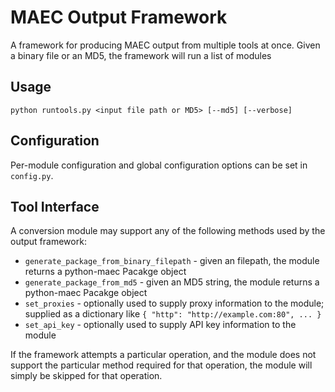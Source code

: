 # MAEC Output Framework

A framework for producing MAEC output from multiple tools at once. Given a binary file or an MD5, the framework will run a list of modules

## Usage

    python runtools.py <input file path or MD5> [--md5] [--verbose]
    
## Configuration

Per-module configuration and global configuration options can be set in `config.py`.

## Tool Interface

A conversion module may support any of the following methods used by the output framework:

  * `generate_package_from_binary_filepath` - given an filepath, the module returns a python-maec Pacakge object
  * `generate_package_from_md5` - given an MD5 string, the module returns a python-maec Pacakge object
  * `set_proxies` - optionally used to supply proxy information to the module; supplied as a dictionary like `{ "http": "http://example.com:80", ... }`
  * `set_api_key` - optionally used to supply API key information to the module
  
If the framework attempts a particular operation, and the module does not support the particular method required for that operation, the module will simply be skipped for that operation.
